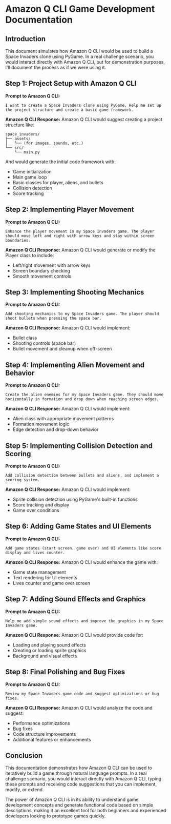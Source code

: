 # Amazon Q CLI Game Development Documentation

## Introduction
This document simulates how Amazon Q CLI would be used to build a Space Invaders clone using PyGame. In a real challenge scenario, you would interact directly with Amazon Q CLI, but for demonstration purposes, I'll document the process as if we were using it.

## Step 1: Project Setup with Amazon Q CLI

**Prompt to Amazon Q CLI:**
```
I want to create a Space Invaders clone using PyGame. Help me set up the project structure and create a basic game framework.
```

**Amazon Q CLI Response:**
Amazon Q CLI would suggest creating a project structure like:
```
space_invaders/
├── assets/
│   └── (for images, sounds, etc.)
└── src/
    └── main.py
```

And would generate the initial code framework with:
- Game initialization
- Main game loop
- Basic classes for player, aliens, and bullets
- Collision detection
- Score tracking

## Step 2: Implementing Player Movement

**Prompt to Amazon Q CLI:**
```
Enhance the player movement in my Space Invaders game. The player should move left and right with arrow keys and stay within screen boundaries.
```

**Amazon Q CLI Response:**
Amazon Q CLI would generate or modify the Player class to include:
- Left/right movement with arrow keys
- Screen boundary checking
- Smooth movement controls

## Step 3: Implementing Shooting Mechanics

**Prompt to Amazon Q CLI:**
```
Add shooting mechanics to my Space Invaders game. The player should shoot bullets when pressing the space bar.
```

**Amazon Q CLI Response:**
Amazon Q CLI would implement:
- Bullet class
- Shooting controls (space bar)
- Bullet movement and cleanup when off-screen

## Step 4: Implementing Alien Movement and Behavior

**Prompt to Amazon Q CLI:**
```
Create the alien enemies for my Space Invaders game. They should move horizontally in formation and drop down when reaching screen edges.
```

**Amazon Q CLI Response:**
Amazon Q CLI would implement:
- Alien class with appropriate movement patterns
- Formation movement logic
- Edge detection and drop-down behavior

## Step 5: Implementing Collision Detection and Scoring

**Prompt to Amazon Q CLI:**
```
Add collision detection between bullets and aliens, and implement a scoring system.
```

**Amazon Q CLI Response:**
Amazon Q CLI would implement:
- Sprite collision detection using PyGame's built-in functions
- Score tracking and display
- Game over conditions

## Step 6: Adding Game States and UI Elements

**Prompt to Amazon Q CLI:**
```
Add game states (start screen, game over) and UI elements like score display and lives counter.
```

**Amazon Q CLI Response:**
Amazon Q CLI would enhance the game with:
- Game state management
- Text rendering for UI elements
- Lives counter and game over screen

## Step 7: Adding Sound Effects and Graphics

**Prompt to Amazon Q CLI:**
```
Help me add simple sound effects and improve the graphics in my Space Invaders game.
```

**Amazon Q CLI Response:**
Amazon Q CLI would provide code for:
- Loading and playing sound effects
- Creating or loading sprite graphics
- Background and visual effects

## Step 8: Final Polishing and Bug Fixes

**Prompt to Amazon Q CLI:**
```
Review my Space Invaders game code and suggest optimizations or bug fixes.
```

**Amazon Q CLI Response:**
Amazon Q CLI would analyze the code and suggest:
- Performance optimizations
- Bug fixes
- Code structure improvements
- Additional features or enhancements

## Conclusion

This documentation demonstrates how Amazon Q CLI can be used to iteratively build a game through natural language prompts. In a real challenge scenario, you would interact directly with Amazon Q CLI, typing these prompts and receiving code suggestions that you can implement, modify, or extend.

The power of Amazon Q CLI is in its ability to understand game development concepts and generate functional code based on simple descriptions, making it an excellent tool for both beginners and experienced developers looking to prototype games quickly.
